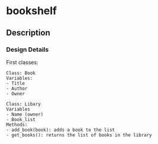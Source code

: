 # bookshelf


## Description


### Design Details

First classes:

```
Class: Book
Variables:
- Title
- Author
- Owner
```

```
Class: Libary
Variables
- Name (owner)
- Book_list
Methods:
- add_book(book): adds a book to the list
- get_books(): returns the list of books in the library
```

